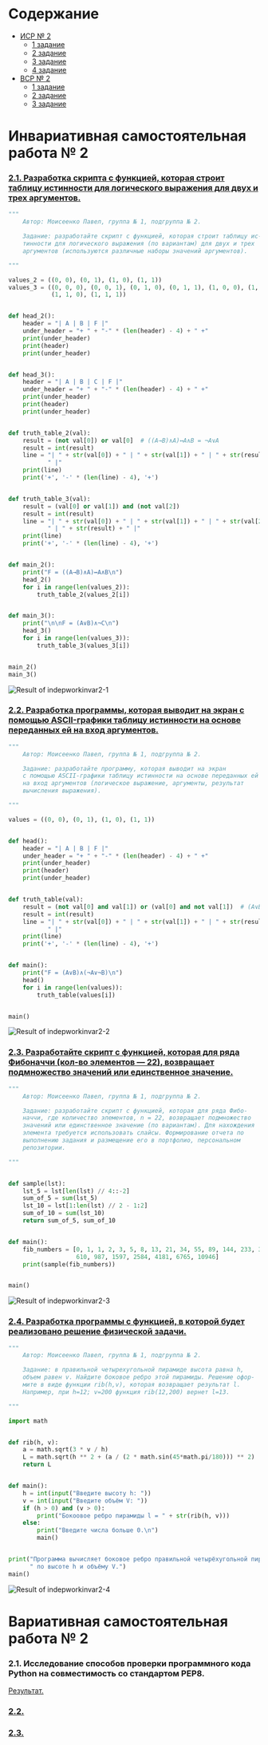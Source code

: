 # Содержание
- [ИСР № 2](#инвариативная-самостоятельная-работа--2)
    - [1 задание](#21-разработка-скрипта-с-функцией-которая-строит-таблицу-истинности-для-логического-выражения-для-двух-и-трех-аргументов)
    - [2 задание](#22-разработка-программы-которая-выводит-на-экран-с-помощью-ascii-графики-таблицу-истинности-на-основе-переданных-ей-на-вход-аргументов)
    - [3 задание](#23-разработайте-скрипт-с-функцией-которая-для-ряда-фибоначчи-кол-во-элементов--22-возвращает-подмножество-значений-или-единственное-значение)
    - [4 задание](#24-разработка-программы-с-функцией-в-которой-будет-реализовано-решение-физической-задачи)
- [ВСР № 2](#вариативная-самостоятельная-работа--2)
    - [1 задание]()
    - [2 задание]()
    - [3 задание]()

# Инвариативная самостоятельная работа № 2

### [2.1. Разработка скрипта с функцией, которая строит таблицу истинности для логического выражения для двух и трех аргументов.](https://repl.it/@Rakleed/programming-indepworkinvar2-1)
```python
"""
    Автор: Моисеенко Павел, группа № 1, подгруппа № 2.

    Задание: разработайте скрипт с функцией, которая строит таблицу ис-
    тинности для логического выражения (по вариантам) для двух и трех 
    аргументов (используются различные наборы значений аргументов).

"""

values_2 = ((0, 0), (0, 1), (1, 0), (1, 1))
values_3 = ((0, 0, 0), (0, 0, 1), (0, 1, 0), (0, 1, 1), (1, 0, 0), (1, 0, 1),
            (1, 1, 0), (1, 1, 1))


def head_2():
    header = "| A | B | F |"
    under_header = "+ " + "-" * (len(header) - 4) + " +"
    print(under_header)
    print(header)
    print(under_header)


def head_3():
    header = "| A | B | C | F |"
    under_header = "+ " + "-" * (len(header) - 4) + " +"
    print(under_header)
    print(header)
    print(under_header)


def truth_table_2(val):
    result = (not val[0]) or val[0]  # ((A→B)∧A)↔A∧B = ¬A∨A
    result = int(result)
    line = "| " + str(val[0]) + " | " + str(val[1]) + " | " + str(result) + \
           " |"
    print(line)
    print('+', '-' * (len(line) - 4), '+')


def truth_table_3(val):
    result = (val[0] or val[1]) and (not val[2])
    result = int(result)
    line = "| " + str(val[0]) + " | " + str(val[1]) + " | " + str(val[2]) + \
           " | " + str(result) + " |"
    print(line)
    print('+', '-' * (len(line) - 4), '+')


def main_2():
    print("F = ((A→B)∧A)↔A∧B\n")
    head_2()
    for i in range(len(values_2)):
        truth_table_2(values_2[i])


def main_3():
    print("\n\nF = (A∨B)∧¬C\n")
    head_3()
    for i in range(len(values_3)):
        truth_table_3(values_3[i])


main_2()
main_3()
```
![Result of indepworkinvar2-1](https://github.com/python-basic/sem3-t2-Rakleed/blob/master/src/programming-indepworkinvar2-1-result.png)

### [2.2. Разработка программы, которая выводит на экран с помощью ASCII-графики таблицу истинности на основе переданных ей на вход аргументов.](https://repl.it/@Rakleed/programming-indepworkinvar2-2)
```python
"""
    Автор: Моисеенко Павел, группа № 1, подгруппа № 2.

    Задание: разработайте программу, которая выводит на экран
    с помощью ASCII-графики таблицу истинности на основе переданных ей
    на вход аргументов (логическое выражение, аргументы, результат
    вычисления выражения).

"""

values = ((0, 0), (0, 1), (1, 0), (1, 1))


def head():
    header = "| A | B | F |"
    under_header = "+ " + "-" * (len(header) - 4) + " +"
    print(under_header)
    print(header)
    print(under_header)


def truth_table(val):
    result = (not val[0] and val[1]) or (val[0] and not val[1])  # (A∨B)∧(¬A∨¬B) = (¬A∧B)∨(A∧¬B)
    result = int(result)
    line = "| " + str(val[0]) + " | " + str(val[1]) + " | " + str(result) + \
           " |"
    print(line)
    print('+', '-' * (len(line) - 4), '+')


def main():
    print("F = (A∨B)∧(¬A∨¬B)\n")
    head()
    for i in range(len(values)):
        truth_table(values[i])


main()
```
![Result of indepworkinvar2-2](https://github.com/python-basic/sem3-t2-Rakleed/blob/master/src/programming-indepworkinvar2-2-result.png)

### [2.3. Разработайте скрипт с функцией, которая для ряда Фибоначчи (кол-во элементов — 22), возвращает подмножество значений или единственное значение.](https://repl.it/@Rakleed/programming-indepworkinvar2-3)
```python
"""
    Автор: Моисеенко Павел, группа № 1, подгруппа № 2.

    Задание: разработайте скрипт с функцией, которая для ряда Фибо-
    наччи, где количество элементов, n = 22, возвращает подмножество 
    значений или единственное значение (по вариантам). Для нахождения 
    элемента требуется использовать слайсы. Формирование отчета по 
    выполнению задания и размещение его в портфолио, персональном 
    репозитории. 

"""


def sample(lst):
    lst_5 = lst[len(lst) // 4::-2]
    sum_of_5 = sum(lst_5)
    lst_10 = lst[1:len(lst) // 2 - 1:2]
    sum_of_10 = sum(lst_10)
    return sum_of_5, sum_of_10


def main():
    fib_numbers = [0, 1, 1, 2, 3, 5, 8, 13, 21, 34, 55, 89, 144, 233, 377, 
                   610, 987, 1597, 2584, 4181, 6765, 10946]
    print(sample(fib_numbers))


main()
```
![Result of indepworkinvar2-3](https://github.com/python-basic/sem3-t2-Rakleed/blob/master/src/programming-indepworkinvar2-3-result.png)

### [2.4. Разработка программы с функцией, в которой будет реализовано решение физической задачи.](https://repl.it/@Rakleed/programming-indepworkinvar2-4)
```python
"""
    Автор: Моисеенко Павел, группа № 1, подгруппа № 2.

    Задание: в правильной четырехугольной пирамиде высота равна h,
    объем равен v. Найдите боковое ребро этой пирамиды. Решение офор-
    мите в виде функции rib(h,v), которая возвращает результат l.
    Например, при h=12; v=200 функция rib(12,200) вернет l=13.

"""

import math


def rib(h, v):
    a = math.sqrt(3 * v / h)
    L = math.sqrt(h ** 2 + (a / (2 * math.sin(45*math.pi/180))) ** 2)
    return L


def main():
    h = int(input("Введите высоту h: "))
    v = int(input("Введите объём V: "))
    if (h > 0) and (v > 0):
        print("Бокоовое ребро пирамиды l = " + str(rib(h, v)))
    else:
        print("Введите числа больше 0.\n")
        main()


print("Программа вычисляет боковое ребро правильной четырёхугольной пирамиды"
      " по высоте h и объёму V.")
main()
```
![Result of indepworkinvar2-4](https://github.com/python-basic/sem3-t2-Rakleed/blob/master/src/programming-indepworkinvar2-4-result.png)

# Вариативная самостоятельная работа № 2

### 2.1. Исследование способов проверки программного кода Python на совместимость со стандартом PEP8.
[Результат.](https://github.com/python-basic/sem3-t2-Rakleed/blob/master/src/programming-indepworkvar2-1-result.pdf)

### [2.2. ]()


### [2.3. ]()
